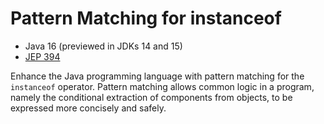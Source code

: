 # Pattern Matching for instanceof

* Java 16 (previewed in JDKs 14 and 15)
* [JEP 394](https://openjdk.java.net/jeps/394)

Enhance the Java programming language with pattern matching for the
`instanceof` operator. Pattern matching allows common logic in a
program, namely the conditional extraction of components from
objects, to be expressed more concisely and safely.
